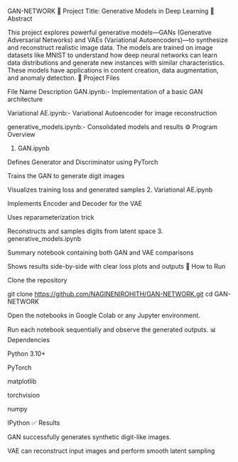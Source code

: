 GAN-NETWORK
📁 Project Title: Generative Models in Deep Learning
🧠 Abstract

This project explores powerful generative models—GANs (Generative Adversarial Networks) and VAEs (Variational Autoencoders)—to synthesize and reconstruct realistic image data. The models are trained on image datasets like MNIST to understand how deep neural networks can learn data distributions and generate new instances with similar characteristics. These models have applications in content creation, data augmentation, and anomaly detection.
📜 Project Files

File Name Description GAN.ipynb:- Implementation of a basic GAN architecture

Variational AE.ipynb:- Variational Autoencoder for image reconstruction

generative_models.ipynb:- Consolidated models and results
⚙️ Program Overview
1. GAN.ipynb

Defines Generator and Discriminator using PyTorch

Trains the GAN to generate digit images

Visualizes training loss and generated samples
2. Variational AE.ipynb

Implements Encoder and Decoder for the VAE

Uses reparameterization trick

Reconstructs and samples digits from latent space
3. generative_models.ipynb

Summary notebook containing both GAN and VAE comparisons

Shows results side-by-side with clear loss plots and outputs
🚀 How to Run

Clone the repository

git clone https://github.com/NAGINENIROHITH/GAN-NETWORK.git
cd GAN-NETWORK

Open the notebooks in Google Colab or any Jupyter environment.

Run each notebook sequentially and observe the generated outputs.
📊 Dependencies

Python 3.10+

PyTorch

matplotlib

torchvision

numpy

IPython
✅ Results

GAN successfully generates synthetic digit-like images.

VAE can reconstruct input images and perform smooth latent sampling
